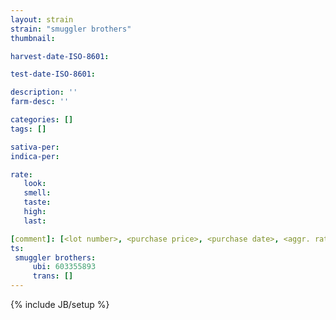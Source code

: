 ```yaml
---
layout: strain
strain: "smuggler brothers"
thumbnail: 

harvest-date-ISO-8601: 

test-date-ISO-8601: 

description: ''
farm-desc: ''

categories: []
tags: []

sativa-per: 
indica-per: 

rate:
   look: 
   smell: 
   taste: 
   high: 
   last: 

[comment]: [<lot number>, <purchase price>, <purchase date>, <aggr. rating (of 5)>]
ts: 
 smuggler brothers:
     ubi: 603355893
     trans: []
---
```

{% include JB/setup %}

